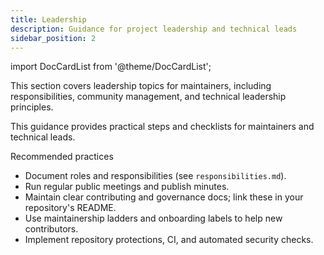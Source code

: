```yaml
---
title: Leadership
description: Guidance for project leadership and technical leads
sidebar_position: 2
---
```


import DocCardList from '@theme/DocCardList';

This section covers leadership topics for maintainers, including responsibilities, community management, and technical leadership principles.

<DocCardList />

This guidance provides practical steps and checklists for maintainers and technical leads.

Recommended practices

- Document roles and responsibilities (see `responsibilities.md`).
- Run regular public meetings and publish minutes.
- Maintain clear contributing and governance docs; link these in your repository's README.
- Use maintainership ladders and onboarding labels to help new contributors.
- Implement repository protections, CI, and automated security checks.
